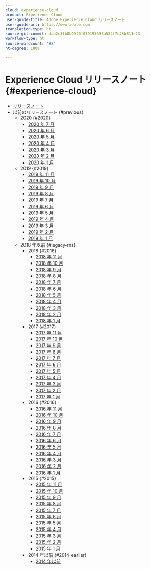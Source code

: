 ```yaml
---
cloud: experience-cloud
product: Experience Cloud
user-guide-title: Adobe Experience Cloud リリースノート
user-guide-url: https://www.adobe.com
translation-type: ht
source-git-commit: dab2c3fb8b9920f079195693a584f7c48b813e23
workflow-type: ht
source-wordcount: '88'
ht-degree: 100%

---
```



# Experience Cloud リリースノート {#experience-cloud}

+ [リリースノート](current.md)
+ 以前のリリースノート {#previous}
   + 2020 {#2020}
      + [2020 年 7 月](c-legacy-releases/2020/07162020.md)
      + [2020 年 6 月](c-legacy-releases/2020/06182020.md)
      + [2020 年 5 月](c-legacy-releases/2020/05212020.md)
      + [2020 年 4 月](c-legacy-releases/2020/04162020.md)
      + [2020 年 3 月](c-legacy-releases/2020/03122020.md)
      + [2020 年 2 月](c-legacy-releases/2020/02202020.md)
      + [2020 年 1 月](c-legacy-releases/2020/01162020.md)
   + 2019 {#2019}
      + [2019 年 11 月](c-legacy-releases/2019/10312019.md)
      + [2019 年 10 月](c-legacy-releases/2019/10102019.md)
      + [2019 年 9 月](c-legacy-releases/2019/09122019.md)
      + [2019 年 8 月](c-legacy-releases/2019/08082019.md)
      + [2019 年 7 月](c-legacy-releases/2019/07182019.md)
      + [2019 年 6 月](c-legacy-releases/2019/06132019.md)
      + [2019 年 5 月](c-legacy-releases/2019/05092019.md)
      + [2019 年 4 月](c-legacy-releases/2019/04112019.md)
      + [2019 年 3 月](c-legacy-releases/2019/03072019.md)
      + [2019 年 2 月](c-legacy-releases/2019/02072019.md)
      + [2019 年 1 月](c-legacy-releases/2019/01172019.md)
   + 2018 年以前 {#legacy-rns}
      + 2018 {#2018}
         + [2018 年 11 月](c-legacy-releases/2018/11012018.md)
         + [2018 年 10 月](c-legacy-releases/2018/10112018.md)
         + [2018 年 9 月](c-legacy-releases/2018/09132018.md)
         + [2018 年 8 月](c-legacy-releases/2018/08092018.md)
         + [2018 年 7 月](c-legacy-releases/2018/07192018.md)
         + [2018 年 6 月](c-legacy-releases/2018/06142018.md)
         + [2018 年 5 月](c-legacy-releases/2018/05102018.md)
         + [2018 年 4 月](c-legacy-releases/2018/04122018.md)
         + [2018 年 3 月](c-legacy-releases/2018/03082018.md)
         + [2018 年 2 月](c-legacy-releases/2018/02082018.md)
         + [2018 年 1 月](c-legacy-releases/2018/01182018.md)
      + 2017 {#2017}
         + [2017 年 11 月](c-legacy-releases/2017/11092017.md)
         + [2017 年 10 月](c-legacy-releases/2017/10262017.md)
         + [2017 年 9 月](c-legacy-releases/2017/09212017.md)
         + [2017 年 8 月](c-legacy-releases/2017/08172017.md)
         + [2017 年 7 月](c-legacy-releases/2017/07202017.md)
         + [2017 年 6 月](c-legacy-releases/2017/06082017.md)
         + [2017 年 5 月](c-legacy-releases/2017/05182017.md)
         + [2017 年 4 月](c-legacy-releases/2017/04202017.md)
         + [2017 年 3 月](c-legacy-releases/2017/03092017.md)
         + [2017 年 2 月](c-legacy-releases/2017/02162017.md)
         + [2017 年 1 月](c-legacy-releases/2017/01192017.md)
      + 2016 {#2016}
         + [2016 年 11 月](c-legacy-releases/2016/11102016.md)
         + [2016 年 10 月](c-legacy-releases/2016/10202016.md)
         + [2016 年 9 月](c-legacy-releases/2016/09152016.md)
         + [2016 年 8 月](c-legacy-releases/2016/08182016.md)
         + [2016 年 7 月](c-legacy-releases/2016/07212016.md)
         + [2016 年 6 月](c-legacy-releases/2016/06162016.md)
         + [2016 年 5 月](c-legacy-releases/2016/05192016.md)
         + [2016 年 4 月](c-legacy-releases/2016/04212016.md)
         + [2016 年 3 月](c-legacy-releases/2016/03172016.md)
         + [2016 年 2 月](c-legacy-releases/2016/02182016.md)
         + [2016 年 1 月](c-legacy-releases/2016/01212016.md)
      + 2015 {#2015}
         + [2015 年 11 月](c-legacy-releases/2015/11052015.md)
         + [2015 年 10 月](c-legacy-releases/2015/10152015.md)
         + [2015 年 9 月](c-legacy-releases/2015/09172015.md)
         + [2015 年 8 月](c-legacy-releases/2015/08202015.md)
         + [2015 年 7 月](c-legacy-releases/2015/07162015.md)
         + [2015 年 6 月](c-legacy-releases/2015/06182015.md)
         + [2015 年 5 月](c-legacy-releases/2015/05212015.md)
         + [2015 年 4 月](c-legacy-releases/2015/04162015.md)
         + [2015 年 3 月](c-legacy-releases/2015/03192015.md)
         + [2015 年 2 月](c-legacy-releases/2015/02192015.md)
         + [2015 年 1 月](c-legacy-releases/2015/01152015.md)
      + 2014 年以前 {#2014-earlier}
         + [2014 年以前](c-legacy-releases/2014-earlier.md)